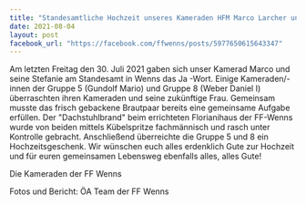 ```yaml
---
title: "Standesamtliche Hochzeit unseres Kameraden HFM Marco Larcher und seiner Stefanie"
date: 2021-08-04
layout: post
facebook_url: "https://facebook.com/ffwenns/posts/5977650615643347"
---
```


Am letzten Freitag den 30. Juli 2021 gaben sich unser Kamerad Marco und seine Stefanie am Standesamt in Wenns das Ja -Wort. Einige Kameraden/-innen der Gruppe 5 (Gundolf Mario) und Gruppe 8 (Weber Daniel I) überraschten ihren Kameraden und seine zukünftige Frau. Gemeinsam musste das frisch gebackene Brautpaar bereits eine gemeinsame Aufgabe erfüllen. Der "Dachstuhlbrand" beim errichteten Florianihaus der FF-Wenns wurde von beiden mittels Kübelspritze fachmännisch und rasch unter Kontrolle gebracht. Anschließend überreichte die Gruppe 5 und 8 ein Hochzeitsgeschenk. Wir wünschen euch alles erdenklich Gute zur Hochzeit und für euren gemeinsamen Lebensweg ebenfalls alles, alles Gute! 

Die Kameraden der FF Wenns 

Fotos und Bericht: ÖA Team der FF Wenns